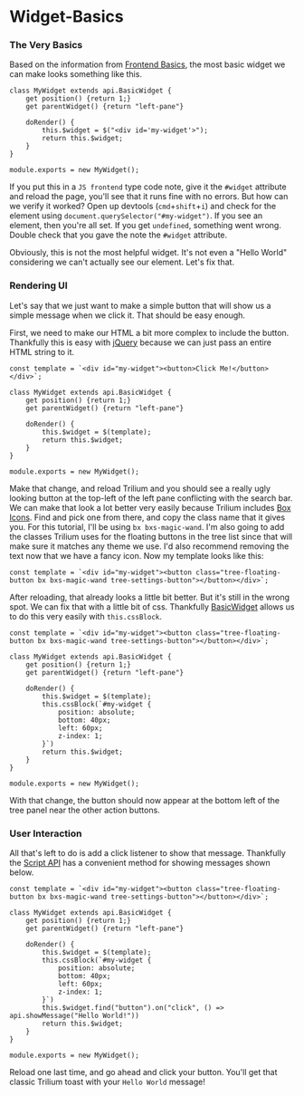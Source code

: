 # Widget-Basics
### The Very Basics

Based on the information from [Frontend Basics](frontend-basics.md), the most basic widget we can make looks something like this.

```text-plain
class MyWidget extends api.BasicWidget {
    get position() {return 1;}
    get parentWidget() {return "left-pane"}
    
    doRender() {
        this.$widget = $("<div id='my-widget'>");
        return this.$widget;
    }
}

module.exports = new MyWidget();
```

If you put this in a `JS frontend` type code note, give it the `#widget` attribute and reload the page, you'll see that it runs fine with no errors. But how can we verify it worked? Open up devtools (`cmd`+`shift`+`i`) and check for the element using `document.querySelector("#my-widget")`. If you see an element, then you're all set. If you get `undefined`, something went wrong. Double check that you gave the note the `#widget` attribute.

Obviously, this is not the most helpful widget. It's not even a "Hello World" considering we can't actually see our element. Let's fix that.

### Rendering UI

Let's say that we just want to make a simple button that will show us a simple message when we click it. That should be easy enough.

First, we need to make our HTML a bit more complex to include the button. Thankfully this is easy with [jQuery](https://jquery.com/) because we can just pass an entire HTML string to it.

```text-plain
const template = `<div id="my-widget"><button>Click Me!</button></div>`;

class MyWidget extends api.BasicWidget {
    get position() {return 1;}
    get parentWidget() {return "left-pane"}
    
    doRender() {
        this.$widget = $(template);
        return this.$widget;
    }
}

module.exports = new MyWidget();
```

Make that change, and reload Trilium and you should see a really ugly looking button at the top-left of the left pane conflicting with the search bar. We can make that look a lot better very easily because Trilium includes [Box Icons](https://boxicons.com). Find and pick one from there, and copy the class name that it gives you. For this tutorial, I'll be using `bx bxs-magic-wand`. I'm also going to add the classes Trilium uses for the floating buttons in the tree list since that will make sure it matches any theme we use. I'd also recommend removing the text now that we have a fancy icon. Now my template looks like this:

```text-plain
const template = `<div id="my-widget"><button class="tree-floating-button bx bxs-magic-wand tree-settings-button"></button></div>`;
```

After reloading, that already looks a little bit better. But it's still in the wrong spot. We can fix that with a little bit of css. Thankfully [BasicWidget](https://zadam.github.io/trilium/frontend_api/BasicWidget.html) allows us to do this very easily with `this.cssBlock`.

```text-plain
const template = `<div id="my-widget"><button class="tree-floating-button bx bxs-magic-wand tree-settings-button"></button></div>`;

class MyWidget extends api.BasicWidget {
    get position() {return 1;}
    get parentWidget() {return "left-pane"}
    
    doRender() {
        this.$widget = $(template);
        this.cssBlock(`#my-widget {
            position: absolute;
            bottom: 40px;
            left: 60px;
            z-index: 1;
        }`)
        return this.$widget;
    }
}

module.exports = new MyWidget();
```

With that change, the button should now appear at the bottom left of the tree panel near the other action buttons.

### User Interaction

All that's left to do is add a click listener to show that message. Thankfully the [Script API](script-api.md) has a convenient method for showing messages shown below.

```text-plain
const template = `<div id="my-widget"><button class="tree-floating-button bx bxs-magic-wand tree-settings-button"></button></div>`;

class MyWidget extends api.BasicWidget {
    get position() {return 1;}
    get parentWidget() {return "left-pane"}
    
    doRender() {
        this.$widget = $(template);
        this.cssBlock(`#my-widget {
            position: absolute;
            bottom: 40px;
            left: 60px;
            z-index: 1;
        }`)
        this.$widget.find("button").on("click", () => api.showMessage("Hello World!"))
        return this.$widget;
    }
}

module.exports = new MyWidget();
```

Reload one last time, and go ahead and click your button. You'll get that classic Trilium toast with your `Hello World` message!
